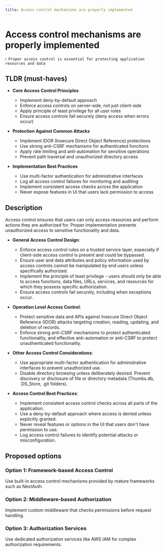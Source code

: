 ```yaml
---
title: Access control mechanisms are properly implemented
---
```


# Access control mechanisms are properly implemented

```
ℹ️ Proper access control is essential for protecting application resources and data
```

## TLDR (must-haves)

- **Core Access Control Principles**

  - Implement deny-by-default approach
  - Enforce access controls on server-side, not just client-side
  - Apply principle of least privilege for all user roles
  - Ensure access controls fail securely (deny access when errors occur)

- **Protection Against Common Attacks**

  - Implement IDOR (Insecure Direct Object Reference) protections
  - Use strong anti-CSRF mechanisms for authenticated functions
  - Apply rate limiting and anti-automation for sensitive operations
  - Prevent path traversal and unauthorized directory access

- **Implementation Best Practices**

  - Use multi-factor authentication for administrative interfaces
  - Log all access control failures for monitoring and auditing
  - Implement consistent access checks across the application
  - Never expose features in UI that users lack permission to access

## Description

Access control ensures that users can only access resources and perform actions they are authorized for. Proper implementation prevents unauthorized access to sensitive functionality and data.

- **General Access Control Design**:

  - Enforce access control rules on a trusted service layer, especially if client-side access control is present and could be bypassed.
  - Ensure user and data attributes and policy information used by access controls cannot be manipulated by end users unless specifically authorized.
  - Implement the principle of least privilege - users should only be able to access functions, data files, URLs, services, and resources for which they possess specific authorization.
  - Ensure access controls fail securely, including when exceptions occur.

- **Operation Level Access Control**:

  - Protect sensitive data and APIs against Insecure Direct Object Reference (IDOR) attacks targeting creation, reading, updating, and deletion of records.
  - Enforce strong anti-CSRF mechanisms to protect authenticated functionality, and effective anti-automation or anti-CSRF to protect unauthenticated functionality.

- **Other Access Control Considerations**:

  - Use appropriate multi-factor authentication for administrative interfaces to prevent unauthorized use.
  - Disable directory browsing unless deliberately desired. Prevent discovery or disclosure of file or directory metadata (Thumbs.db, .DS_Store, .git folders).

- **Access Control Best Practices**:

  - Implement consistent access control checks across all parts of the application.
  - Use a deny-by-default approach where access is denied unless explicitly granted.
  - Never reveal features or options in the UI that users don't have permission to use.
  - Log access control failures to identify potential attacks or misconfiguration.

## Proposed options

### Option 1: Framework-based Access Control

Use built-in access control mechanisms provided by mature frameworks such as NextAuth.

### Option 2: Middleware-based Authorization

Implement custom middleware that checks permissions before request handling.

### Option 3: Authorization Services

Use dedicated authorization services like AWS IAM for complex authorization requirements.
